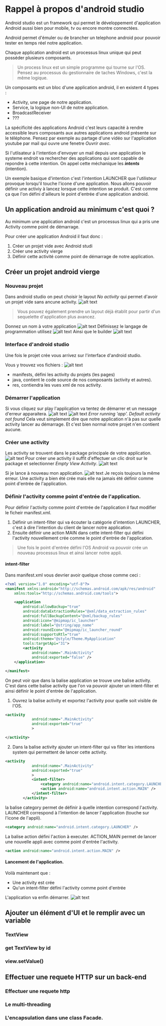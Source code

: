 # Rappel à propos d'android studio
Android studio est un framework qui permet le développement d'application Android aussi bien pour mobile, tv ou encore montre connectées.

Android permet d'émuler ou de brancher un telephone android pour pouvoir tester en temps réel notre application.

Chaque application android est un processus linux unique qui peut posséder plusieurs composants.
> Un process linux est un simple programme qui tourne sur l'OS. Pensez au processus du gestionnaire de taches Windows, c'est la même logique.

Un composants est un bloc d'une application android, il en existent 4 types : 
- Activity, une page de notre application.
- Service, la logique non-UI de notre application.
- BroadcastReceiver 
- ???

La spécificité des applications Android c'est leurs capacité à rendre accessible leurs composants aux autres applications android présente sur le téléphone.
Pensez par exemple au partage d'une vidéo sur l'application youtube par mail qui ouvre une fenetre *Ouvrir avec*.

Si l'utlisateur à l'intention d'envoyer un mail depuis une application le systeme endroit va rechercher des applications qui sont capable de repondre à cette intention. On appel cette méchanique les ***intents*** (intention).

Un exemple basique d'intention c'est l'intention LAUNCHER que l'utilisteur provoque lorsqu'il touche l'icone d'une application. Nous allons pouvoir définir une activiy à lancez lorsque cette intention se produit. C'est comme ça que l'on défini d'ailleurs le point d'entrée d'une application android.

## Un application android au minimum c'est quoi ?
Au minimum une application android c'est un processus linux qui a pris une Activity comme point de démarrage.

Pour créer une application Android il faut donc :
1. Créer un projet vide avec Android studi
2. Créer une activity vierge
3. Définir cette activité comme point de démarrage de notre application.

## Créer un projet android vierge
### Nouveau projet
Dans android studio on peut choisir le layout *No activity* qui permet d'avoir un projet vide sans ancune activity.
![alt text](image.png)
> Vous pouvez également prendre un layout déjà établit pour partir d'un sequelette d'application plus avancez.

Donnez un nom à votre application
![alt text](image-2.png)
Définissez le langage de programmation utilisez
![alt text](image-3.png)
Ainsi que le builder
![alt text](image-4.png)
### Interface d'android studio
Une fois le projet crée vous arrivez sur l'interface d'android studio.

Vous y trouvez vos fichiers :
![alt text](image-5.png)
- manifests, défini les activity du projets (les pages)
- java, contient le code source de nos composants (activity et autres).
- res, contiendra les vues xml de nos activity.

### Démarrer l'application
Si vous cliquez sur play l'application va tentez de démarrer et un message d'erreur apparaitera.
![alt text](image-6.png)
![alt text](image-7.png)
*Error running 'app'. Default activity not found*
Cela veut simplement dire que notre application n'à pas sur quelle activity lancer au démarrage. Et c'est bien normal notre projet n'en contient aucune.

### Créer une activity
Les activity se trouvent dans le package principale de votre application.
![alt text](image-8.png)
Pour créer une activity il suffit d'effectuer un clic droit sur le package et selectionner *Empty View Activity*.
![alt text](image-10.png)

Si je lance à nouveau mon application.
![alt text](image-11.png)
Je reçois toujours la même erreur.
Une activity a bien été crée mais elle na jamais été définir comme point d'entrée de l'application.

### Définir l'activity comme point d'entrée de l'application.

Pour définir l'activity comme point d'entrée de l'application il faut modifier le ficheir manifest.xml.

1. Définir un intent-filter qui va écouter la catégorie d'intention LAUNCHER, c'est à dire l'intention du client de lancer notre application.
2. Ensuite définir une action MAIN dans cette intent-filter qui défini l'activity nouvellement crée comme le point d'entrée de l'application.

> Une fois le point d'entrée défini l'OS Android va pouvoir crée un nouveau processus linux et ainsi lancer notre appli.

#### intent-filter
Dans manifest.xml vous devrier avoir quelque chose comme ceci :
```xml
<?xml version="1.0" encoding="utf-8"?>
<manifest xmlns:android="http://schemas.android.com/apk/res/android"
    xmlns:tools="http://schemas.android.com/tools">

    <application
        android:allowBackup="true"
        android:dataExtractionRules="@xml/data_extraction_rules"
        android:fullBackupContent="@xml/backup_rules"
        android:icon="@mipmap/ic_launcher"
        android:label="@string/app_name"
        android:roundIcon="@mipmap/ic_launcher_round"
        android:supportsRtl="true"
        android:theme="@style/Theme.MyApplication"
        tools:targetApi="31">
        <activity
            android:name=".MainActivity"
            android:exported="false" />
    </application>

</manifest>
```
On peut voir que dans la balise application se trouve une balise activity.
C'est dans cette balise activity que l'on va pouvoir ajouter un intent-filter et ainsi définir le point d'entrée de l'application.

1. Ouvrez la balise activity et exportez l'activity pour quelle soit visible de l'OS.
```xml
<activity
            android:name=".MainActivity"
            android:exported="true"
            >

</activity>
```
2. Dans la balise activity ajouter un intent-filter qui va filter les intentions system qui permettent de lancer cette activity.
```xml
<activity
            android:name=".MainActivity"
            android:exported="true"
            >
            <intent-filter>
                <category android:name="android.intent.category.LAUNCHER" />
                <action android:name="android.intent.action.MAIN" />
            </intent-filter>
        </activity>
```
la balise category permet de définir à quelle intention correspond l'activity. LAUNCHER correspond à l'intention de lancer l'application (touche sur l'icone de l'appli).
```xml
<category android:name="android.intent.category.LAUNCHER" />
```
La balise action défini l'action à executer. ACTION_MAIN permet de lancer une nouvelle appli avec comme point d'entrée l'activity.
```xml
<action android:name="android.intent.action.MAIN" />
```

#### Lancement de l'application.
Voilà maintenant que :
- Une activity est crée
- Qu'un intent-filter défini l'activity comme point d'entrée

L'application va enfin démarrer.
![alt text](image-12.png)

## Ajouter un élément d'UI et le remplir avec un variable
### TextView


### get TextView by id

### view.setValue()

## Effectuer une requete HTTP sur un back-end
### Effectuer une requete http

### Le multi-threading

### L'encapsulation dans une class Facade.